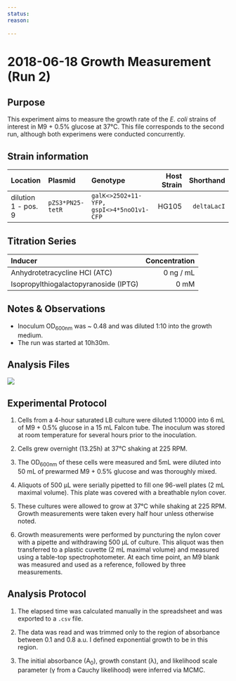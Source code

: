 ```yaml
---
status: 
reason: 
    
---
```


# 2018-06-18 Growth Measurement (Run 2)


## Purpose
This experiment aims to measure the growth rate of the *E. coli*
strains of interest in M9 + 0.5% glucose at 37°C. This file corresponds to the
second run, although both experimens were conducted concurrently.

## Strain information
| Location | Plasmid | Genotype | Host Strain | Shorthand |
| :------  | :------ | :------- | ----------: | --------: |
| dilution 1 - pos. 9 | `pZS3*PN25-tetR`| `galK<>25O2+11-YFP, gspI<>4*5noO1v1-CFP` |  HG105 |`deltaLacI` |


## Titration Series

| Inducer | Concentration |
| :-----  | ------------: |
| Anhydrotetracycline HCl (ATC) | 0 ng / mL |
| Isopropylthiogalactopyranoside (IPTG) | 0 mM |



## Notes & Observations
* Inoculum OD<sub>600nm</sub> was ~ 0.48 and was diluted 1:10 into the growth medium.
* The run was started at 10h30m.

## Analysis Files

![](output/20180618_r2_37C_glucose_O2_growth.png)

## Experimental Protocol

1. Cells from a 4-hour saturated LB culture were diluted 1:10000 into 6 mL of M9 + 0.5% glucose in a 15 mL Falcon tube. The inoculum was stored at room temperature for several hours prior to the inoculation.

2. Cells grew overnight (13.25h) at 37°C shaking at 225 RPM.

3. The OD<sub>600nm</sub> of these cells were measured and 5mL were diluted into 50 mL of prewarmed M9 + 0.5% glucose and was thoroughly mixed.

4. Aliquots of 500 µL were serially pipetted to fill one 96-well plates (2 mL maximal volume). This plate was covered with a breathable nylon cover.

5. These cultures were allowed to grow at 37°C while shaking at 225 RPM. Growth measurements were taken every half hour unless otherwise noted.

6. Growth measurements were performed by puncturing the nylon cover with a pipette and withdrawing 500 µL of culture. This aliquot was then transferred to a plastic cuvette (2 mL maximal volume) and measured using a table-top spectrophotometer. At each time point, an M9 blank was measured and used as a reference, followed by three measurements.

## Analysis Protocol

1. The elapsed time was calculated manually in the spreadsheet and was exported
to a `.csv` file.

2. The data was read and was trimmed only to the region of absorbance between
0.1 and 0.8 a.u. I defined exponential growth to be in this region.

3. The initial absorbance (A<sub>0</sub>), growth constant (λ), and likelihood
scale parameter (γ from a Cauchy likelihood) were inferred via MCMC.
